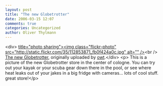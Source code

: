 ```yaml
---
layout: post
title: "The new Globetrotter"
date: 2006-03-15 12:07
comments: true
categories: Uncategorized
author: Oliver Thylmann
---
```



&lt;div&gt;	[ title=&quot;photo sharing&quot;&gt;&lt;img class=&quot;flickr-photo&quot; src=&quot;http://static.flickr.com/35/112853871_fb0f424a0c.jpg&quot; alt=&quot;&quot; /&gt;](http://www.flickr.com/photos/oliver/112853871/)&lt;br /&gt;	[The new Globetrotter](http://www.flickr.com/photos/oliver/112853871/), originally uploaded by [owt](http://www.flickr.com/people/oliver/).&lt;/div&gt;				&lt;p&gt;	This is a picture of the new Globetrotter store in the center of cologne. You can try out your kayak or your scuba gear down there in the pool, or see where heat leaks out of your jakes in a big fridge with cameras... lots of cool stuff. great store!&lt;/p&gt;

